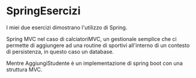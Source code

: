 # SpringEsercizi

I miei due esercizi dimostrano l'utilizzo di Spring.

Spring MVC nel caso di calciatoriMVC, un gestionale semplice che ci permette di aggiungere ad una routine di sportivi all'interno di un contesto di persistenza, in questo caso
un database.

Mentre AggiungiStudente è un implementazione di spring boot con una struttura MVC.
